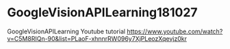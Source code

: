 # GoogleVisionAPILearning181027
GoogleVisionAPILearning
Youtube tutorial
https://www.youtube.com/watch?v=C5M8RIQn-90&list=PLaoF-xhnnrRW096y7XjPLeozXqevjz0kr
